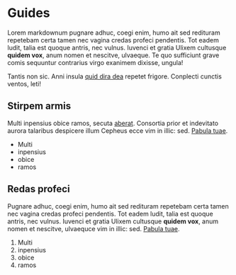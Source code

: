 ---
---
# Guides

Lorem markdownum pugnare adhuc, coegi enim, humo ait sed redituram repetebam
certa tamen nec vagina credas profeci pendentis. Tot eadem ludit, talia est
quoque antris, nec vulnus. Iuvenci et gratia Ulixem cultusque **quidem vox**,
anum nomen et nescitve, ulvaeque. Te quo sufficiunt grave comis sequuntur
contrarius virgo exanimem dixisse, ungula!

Tantis non sic. Anni insula [quid dira dea](http://nata.net/mei.html) repetet
frigore. Conplecti cunctis ventos, leti!

## Stirpem armis

Multi inpensius obice ramos, secuta [aberat](http://www.solae-saepe.net/).
Consortia prior et indevitato aurora talaribus despicere illum Cepheus ecce vim
in illic: sed. [Pabula tuae](http://est.org/ponti-ulterius).

* Multi 
* inpensius 
* obice 
* ramos

## Redas profeci

Pugnare adhuc, coegi enim, humo ait sed redituram repetebam
certa tamen nec vagina credas profeci pendentis. Tot eadem ludit, talia est
quoque antris, nec vulnus. Iuvenci et gratia Ulixem cultusque **quidem vox**,
anum nomen et nescitve, ulvaequce vim
in illic: sed. [Pabula tuae](http://est.org/ponti-ulterius).

1. Multi 
2. inpensius 
3. obice 
4. ramos